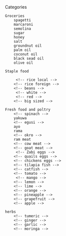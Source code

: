 Categories

    Groceries
        spagetti
        marcaroni
        semolina
        sugar
        honey
        salt
        groundnut oil
        palm oil
        coconut oil
        black sead oil
        olive oil

    Staple food
        
         <!-- rice local -->
        <!-- rice foreign -->
        <!-- beans -->
         <!-- white -->
         <!-- red -->
        <!-- big sized -->

    Fresh food and poltry
        <!-- spinach -->
        yakuwa
        <!-- egusi -->
        ayo
        rama
        <!-- okro -->
        ram meat
        <!-- cow meat -->
        <!-- goat meat -->
         <!-- Zabi eggs -->
        <!-- quails eggs -->
        <!-- chickens eggs -->
        <!-- tilapia fish -->
        <!-- catfish -->
        <!-- tomato -->
         <!-- mango -->
        <!-- lemon -->
        <!-- lime -->
        <!-- orange -->
        <!-- pineapple -->
        <!-- grapefruit -->
        <!-- apple -->

    herbs
        <!-- tumeric -->
        <!-- ginger -->
        <!-- garlic -->
        <!-- moringa -->